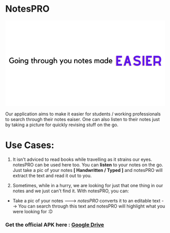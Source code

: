 # NotesPRO
![l](https://github.com/adz0612/NotesPRO/blob/master/logo%26icons/Going%20through%20you%20notes%20made.png)


Our application aims to make it easier for students / working professionals to search through their notes eaiser. 
One can also listen to their notes just by taking a picture for quickly revising stuff on the go.

# Use Cases:

1. It isn't adviced to read books while travelling as it strains our eyes. notesPRO can be used here too. You can **listen** to your notes on the go. Just take a pic of your notes 
**[ Handwritten / Typed ]** and notesPRO will extract the text and read it out to you.

2. Sometimes, while in a hurry, we are looking for just that one thing in our notes and we just can't find it. With notesPRO, you can: 

* Take a pic of your notes ---> *notesPRO* converts it to an editable text --> You can search through this text and notesPRO will highlight what you were looking for :D










### Get the official APK here : [Google Drive](https://drive.google.com/file/d/1lejEekUWp9RGuE16YmmEM12jU4guA7lC/view?usp=sharing)
